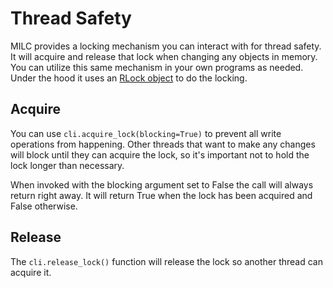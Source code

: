 # Thread Safety

MILC provides a locking mechanism you can interact with for thread safety. It will acquire and release that lock when changing any objects in memory. You can utilize this same mechanism in your own programs as needed. Under the hood it uses an [RLock object](https://docs.python.org/3.8/library/threading.html#rlock-objects) to do the locking.

## Acquire

You can use `cli.acquire_lock(blocking=True)` to prevent all write operations from happening. Other threads that want to make any changes will block until they can acquire the lock, so it's important not to hold the lock longer than necessary.

When invoked with the blocking argument set to False the call will always return right away. It will return True when the lock has been acquired and False otherwise.

## Release

The `cli.release_lock()` function will release the lock so another thread can acquire it.


